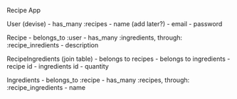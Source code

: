 Recipe App

User (devise)
    - has_many :recipes
    <!-- - has_many :ingredients, through: :recipes ??? -->
    - name (add later?)
    - email
    - password
    <!-- - has_many :categories -->

Recipe
    - belongs_to :user
    - has_many :ingredients, through: :recipe_inredients
    - description
    <!-- - belongs_to :category -->

RecipeIngredients (join table)
    - belongs to recipes
    - belongs to ingredients
    - recipe id
    - ingredients id
    - quantity

Ingredients
    - belongs_to :recipe
    - has_many :recipes, through: :recipe_ingredients
    - name

<!-- Categories (join table)
    - belongs_to :user
    - belongs_to :recipe
    - content -->
